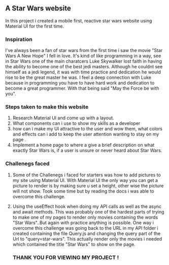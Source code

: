 
## A Star Wars website

In this project i created a mobile first, reactive star wars website using Material UI for the first time.

### Inspiration

I've always been a fan of star wars from the first time i saw the movie "Star Wars A New Hope" I fell in love. It's kind of like programming in a way, see in Star Wars one of the main charatcers Luke Skywalker lost faith in having the ability to become one of the best jedi masters. Although he couldnt see himself as a jedi legend, it was with time practice and dedication he would rise to be the great master he was. I feel a deep connection with Luke because in programming you have to have hard work and dedication to become a great programmer. With that being said "May the Force be with you".

### Steps taken to make this website

1. Research Material UI and come up with a layout.
2. What components can i use to show my skills as a developer
3. how can i make my UI attractive to the user and wow them, what colors and effects can i add to keep the user attention wanting to stay on my page .
4. Implement a home page to where a give a brief description on what exactly Star Wars is, if a user is unsure or never heard about Star Wars. 

### Challenegs faced
 1. Some of the Challenegs i faced for starters was how to add pictures to my site using Material UI. With Material UI the only way you can get a picture to render is by making sure u set a height, other wise the picture will not show. Took some time but by reading the docs i was able to overcome this challenge. 
 2. Using the useEffect hook when doing my API calls as well as the async and await methods. This was probably one of the hardest parts of trying to make one of my pages to render only movies containing the words "Star Wars"..But again with practice anything is possible. One way i overcome this challenge was going back to the URL in my API folder i created containing the file Query.js and changing the query part of the Url to "query=star-wars". This actually render only the movies i needed which contained the title "Star Wars" to show on the page. 

    ### THANK YOU FOR VIEWING MY PROJECT !

